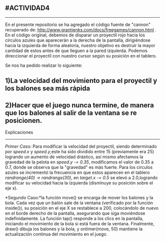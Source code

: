 #ACTIVIDAD4
---
---

En el presente repositorio se ha agregado el código fuente de "cannon" 
recuperado de: http://www.grantjenks.com/docs/freegames/cannon.html . En el código original, debemos de disparar un proyectil rojo hacia los círculos azules que aparecerán a la derecha de la pantalla, dirigiéndose hacia la izquierda de forma aleatoria, nuestro objetivo es destruir la mayor cantidad de estos antes de que lleguen a la pared izquierda. Podemos direccionar el proyectil con nuestro cursor según su posición en el tablero.

Se nos ha pedido realizar lo siguiente:

1)La velocidad del movimiento para el proyectil y los balones sea más rápida
-
2)Hacer que el juego nunca termine, de manera que los balones al salir de la ventana se re posicionen.
-

Explicaciones
***


*Primer Caso:* Para modificar la velocidad del proyectil, siendo determinado por *speed.x* y *speed.y*,este ha sido dividido entre 15 (previamente era 25) logrando un aumento de velocidad drástico, así mismo afectamos la gravedad de la pelota en *speed.y -= 0.35*, modificamos el valor de 0.35 a 0.7, donde se observa que la "gravedad" es más fuerte. Para los círculos azules se incrementó la frecuencia en que estos aparecen en el tablero *randrange(40) -> randrange(30)*, en *target.x -= 0.5* se elevó a 2.0,logrando modificar su velocidad hacia la izquierda (disminuye su posición sobre el eje x).

*Segundo Caso:*la función move() se encarga de mover los balones y la bola. Cada vez que un balón sale de la ventana (verificado por la función inside()), su posición en el eje X se restablece a 200, colocándolo de nuevo en el borde derecho de la pantalla, asegurando que siga moviéndose indefinidamente. La función tap() responde a los clics en la pantalla, iniciando el movimiento de la bola si está fuera de la ventana. Finalmente, draw() dibuja los balones y la bola, y ontimer(move, 50) mantiene la actualización continua del movimiento en el juego.
